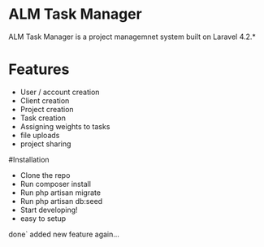 # ALM Task Manager

ALM Task Manager is a project managemnet system built on Laravel 4.2.*

# Features
  - User / account creation
  - Client creation
  - Project creation
  - Task creation 
  - Assigning weights to tasks
  - file uploads
  - project sharing




#Installation
-   Clone the repo
-   Run composer install
-   Run php artisan migrate
-   Run php artisan db:seed
-   Start developing!
-   easy to setup

done` added new feature again...
